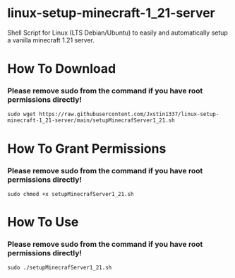 # linux-setup-minecraft-1_21-server
Shell Script for Linux (LTS Debian/Ubuntu) to easily and automatically setup a vanilla minecraft 1.21 server.

# How To Download
### Please remove sudo from the command if you have root permissions directly!
``sudo wget https://raw.githubusercontent.com/Jxstin1337/linux-setup-minecraft-1_21-server/main/setupMinecrafServer1_21.sh``

# How To Grant Permissions
### Please remove sudo from the command if you have root permissions directly!
``sudo chmod +x setupMinecrafServer1_21.sh``

# How To Use
### Please remove sudo from the command if you have root permissions directly!
``sudo ./setupMinecrafServer1_21.sh``
